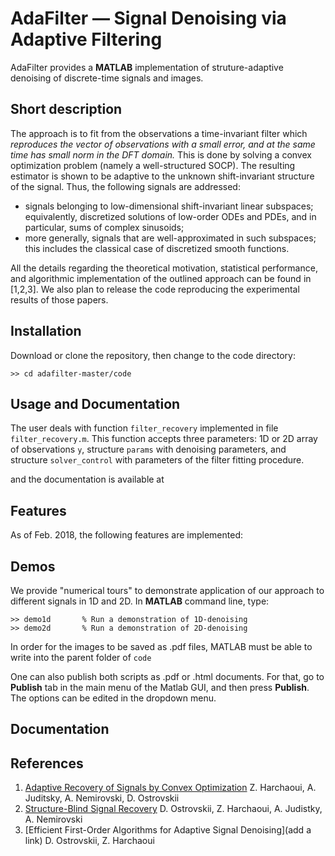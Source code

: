 # AdaFilter — Signal Denoising via Adaptive Filtering

AdaFilter provides a **MATLAB** implementation of struture-adaptive denoising of discrete-time signals and images.

## Short description

The approach is to fit from the observations a time-invariant filter which *reproduces the vector of observations with a small error, and at the same time has small norm in the DFT domain.* This is done by solving a convex optimization problem (namely a well-structured SOCP).
The resulting estimator is shown to be adaptive to the unknown shift-invariant structure of the signal. Thus, the following signals are addressed:
- signals belonging to low-dimensional shift-invariant linear subspaces; equivalently, discretized solutions of low-order ODEs and PDEs, and in particular, sums of complex sinusoids;
- more generally, signals that are well-approximated in such subspaces; this includes the classical case of discretized smooth functions.

All the details regarding the theoretical motivation, statistical performance, and algorithmic implementation of the outlined approach can be found in [1,2,3]. We also plan to release the code reproducing the experimental results of those papers.

## Installation
Download or clone the repository, then change to the code directory: 
```
>> cd adafilter-master/code
``` 

## Usage and Documentation
The user deals with function ``filter_recovery`` implemented in file ``filter_recovery.m``. This function accepts three parameters: 1D or 2D array of observations ``y``, structure ``params`` with denoising parameters, and structure ``solver_control`` with parameters of the filter fitting procedure. 

and the documentation is available at 

## Features
As of Feb. 2018, the following features are implemented:

## Demos
We provide "numerical tours" to demonstrate application of our approach to different signals in 1D and 2D. In **MATLAB** command line, type:
```
>> demo1d       % Run a demonstration of 1D-denoising
>> demo2d       % Run a demonstration of 2D-denoising
```
In order for the images to be saved as .pdf files, MATLAB must be able to write into the parent folder of ``code``

One can also publish both scripts as .pdf or .html documents. For that, go to **Publish** tab in the main menu of the Matlab GUI, and then press **Publish**. The options can be edited in the dropdown menu.

## Documentation


## References
1. [Adaptive Recovery of Signals by Convex Optimization](https://hal.inria.fr/hal-01250215) Z. Harchaoui, A. Juditsky, A. Nemirovski, D. Ostrovskii
2. [Structure-Blind Signal Recovery](https://arxiv.org/abs/1607.05712) D. Ostrovskii, Z. Harchaoui, A. Judistky, A. Nemirovski
3. [Efficient First-Order Algorithms for Adaptive Signal Denoising](add a link) D. Ostrovskii, Z. Harchaoui
